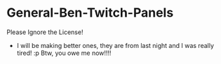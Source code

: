 # General-Ben-Twitch-Panels

Please Ignore the License!

+ I will be making better ones, they are from last night and I was really tired! :p Btw, you owe me now!!!!
